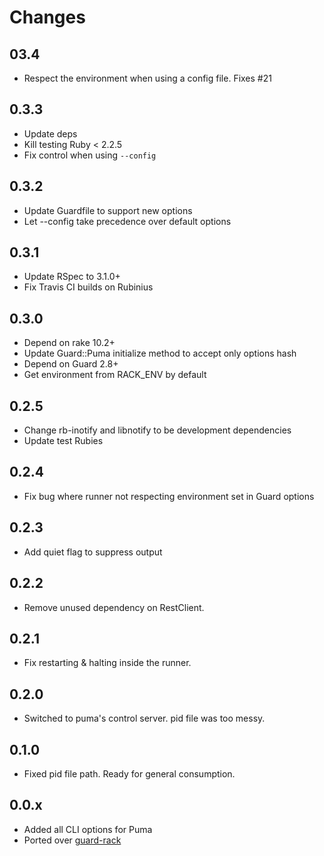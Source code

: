 # Changes

## 03.4

* Respect the environment when using a config file. Fixes #21

## 0.3.3

* Update deps
* Kill testing Ruby < 2.2.5
* Fix control when using `--config`

## 0.3.2

* Update Guardfile to support new options
* Let --config take precedence over default options

## 0.3.1

* Update RSpec to 3.1.0+
* Fix Travis CI builds on Rubinius

## 0.3.0

* Depend on rake 10.2+
* Update Guard::Puma initialize method to accept only options hash
* Depend on Guard 2.8+
* Get environment from  RACK_ENV by default

## 0.2.5

* Change rb-inotify and libnotify to be development dependencies
* Update test Rubies

## 0.2.4

* Fix bug where runner not respecting environment set in Guard options

## 0.2.3

* Add quiet flag to suppress output

## 0.2.2

* Remove unused dependency on RestClient.

## 0.2.1

* Fix restarting & halting inside the runner.

## 0.2.0

* Switched to puma's control server. pid file was too messy.

## 0.1.0

* Fixed pid file path. Ready for general consumption.

## 0.0.x

* Added all CLI options for Puma
* Ported over [guard-rack](https://github.com/dblock/guard-rack)
